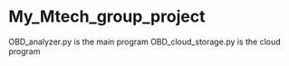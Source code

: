 # My_Mtech_group_project

OBD_analyzer.py is the main program 
OBD_cloud_storage.py is the cloud program
